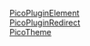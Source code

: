 [PicoPluginElement](PicoPluginElement.md)  
[PicoPluginRedirect](PicoPluginRedirect.md)  
[PicoTheme](PicoTheme.md)  
